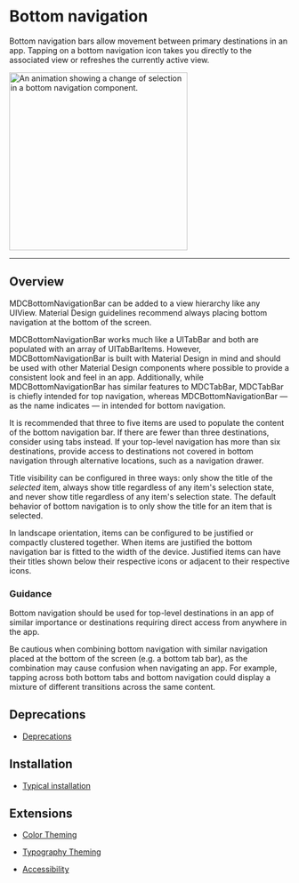 # Bottom navigation

<!-- badges -->

Bottom navigation bars allow movement between primary destinations in an app. Tapping on a bottom
navigation icon takes you directly to the associated view or refreshes the currently active view.

<div class="article__asset article__asset--screenshot">
  <img src="docs/assets/bottom-navigation.gif" alt="An animation showing a change of selection in a bottom navigation component." width="320">
</div>

<!-- design-and-api -->

<!-- toc -->

- - -

## Overview

MDCBottomNavigationBar can be added to a view hierarchy like any UIView. Material Design guidelines recommend always placing bottom navigation at the bottom of the screen.

MDCBottomNavigationBar works much like a UITabBar and both are populated with an array of UITabBarItems. However, MDCBottomNavigationBar is built with Material Design in mind and should be used with other Material Design components where possible to provide a consistent look and feel in an app. Additionally, while MDCBottomNavigationBar has similar features to MDCTabBar, MDCTabBar is chiefly intended for top navigation, whereas MDCBottomNavigationBar — as the name indicates — in intended for bottom navigation.

It is recommended that three to five items are used to populate the content of the bottom navigation bar. If there are fewer than three destinations, consider using tabs instead. If your top-level navigation has more than six destinations, provide access to destinations not covered in bottom navigation through alternative locations, such as a navigation drawer.

Title visibility can be configured in three ways: only show the title of the *selected* item, always show title regardless of any item's selection state, and never show title regardless of any item's selection state. The default behavior of bottom navigation is to only show the title for an item that is selected.

In landscape orientation, items can be configured to be justified or compactly clustered together. When items are justified the bottom navigation bar is fitted to the width of the device. Justified items can have their titles shown below their respective icons or adjacent to their respective icons.

### Guidance

Bottom navigation should be used for top-level destinations in an app of similar importance or destinations requiring direct access from anywhere in the app. 

Be cautious when combining bottom navigation with similar navigation placed at the bottom of the screen (e.g. a bottom tab bar), as the combination may cause confusion when navigating an app. For example, tapping across both bottom tabs and bottom navigation could display a mixture of different transitions across the same content.

## Deprecations

- [Deprecations](deprecations.md)

## Installation

- [Typical installation](../../../docs/component-installation.md)

## Extensions

- [Color Theming](color-theming.md)
- [Typography Theming](typography-theming.md)

- [Accessibility](accessibility.md)
